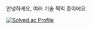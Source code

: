 안녕하세요, 여러 기술 찍먹 중이에요.
<!--![Top Langs](https://github-readme-stats.vercel.app/api/top-langs/?username=pedro1798&layout=compact&theme=dark)-->
[![Solved.ac Profile](http://mazassumnida.wtf/api/v2/generate_badge?boj=peter584aa)](https://solved.ac/peter584aa/)


